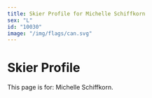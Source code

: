 ```yaml
---
title: Skier Profile for Michelle Schiffkorn
sex: "L"
id: "10030"
image: "/img/flags/can.svg" 
---
```


# Skier Profile

This page is for: Michelle Schiffkorn.
    